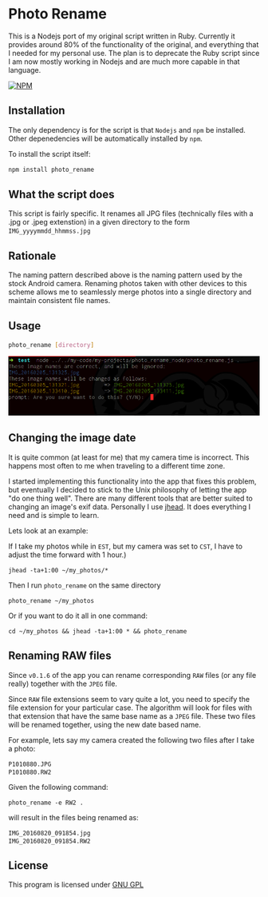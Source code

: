 # Photo Rename #

This is a Nodejs port of my original script written in Ruby. Currently it provides around 80% of the functionality of the original, and everything that I needed for my personal use. The plan is to deprecate the Ruby script since I am now mostly working in Nodejs and are much more capable in that language.

[![NPM](https://nodei.co/npm/photo_rename.png?compact=true)](https://nodei.co/npm/photo_rename/)

## Installation ##
The only dependency is for the script is that `Nodejs` and `npm` be installed. Other depenedencies will be automatically installed by `npm`.

To install the script itself:
```bash
npm install photo_rename
```

## What the script does ##

This script is fairly specific. It renames all JPG files (technically files with a .jpg or .jpeg extenstion) in a given directory to the form `IMG_yyyymmdd_hhmmss.jpg`

## Rationale ##

The naming pattern described above is the naming pattern used by the stock Android camera. Renaming photos taken with other devices to this scheme allows me to seamlessly merge photos into a single directory and maintain consistent file names.

## Usage ##
```bash
photo_rename [directory]
```

![img](./screenshots/example.png)



## Changing the image date ##

It is quite common (at least for me) that my camera time is incorrect. This happens most often to me when traveling to a different time zone.

I started implementing this functionality into the app that fixes this problem, but eventually I decided to stick to the Unix philosophy of letting the app "do one thing well". There are many different tools that are better suited to changing an image's exif data. Personally I use [jhead](http://freecode.com/projects/jhead). It does everything I need and is simple to learn. 

Lets look at an example:

If I take my photos while in `EST`, but my camera was set to `CST`, I have to adjust the time forward with 1 hour.)

```
jhead -ta+1:00 ~/my_photos/*
```

Then I run `photo_rename` on the same directory
```
photo_rename ~/my_photos
```

Or if you want to do it all in one command:

```
cd ~/my_photos && jhead -ta+1:00 * && photo_rename
```

## Renaming RAW files ##

Since `v0.1.6` of the app you can rename corresponding `RAW` files (or any file really) together with the `JPEG` file.

Since `RAW` file extensions seem to vary quite a lot, you need to specify the file extension for your particular case. The algorithm will look for files with that extension that have the same base name as a `JPEG` file. These two files will be renamed together, using the new date based name.

For example, lets say my camera created the following two files after I take a photo:

```
P1010880.JPG
P1010880.RW2 
```

Given the following command:

```
photo_rename -e RW2 .
```

will result in the files being renamed as:

```
IMG_20160820_091854.jpg
IMG_20160820_091854.RW2
```


## License ##

This program is licensed under [GNU GPL](http://www.gnu.org/licenses/gpl-3.0.txt)
